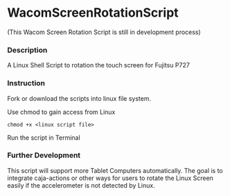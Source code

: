 # WacomScreenRotationScript

(This Wacom Screen Rotation Script is still in development process)

### Description

A Linux Shell Script to rotation the touch screen for Fujitsu P727

### Instruction

Fork or download the scripts into linux file system. 

Use chmod to gain access from Linux

```
chmod +x <linux script file>
```
  
Run the script in Terminal

### Further Development

This script will support more Tablet Computers automatically. The goal is to integrate caja-actions or other ways for users to rotate the Linux Screen easily if the accelerometer is not detected by Linux.

